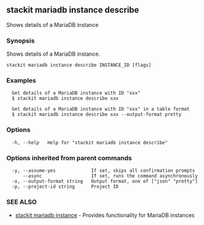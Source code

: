 ## stackit mariadb instance describe

Shows details  of a MariaDB instance

### Synopsis

Shows details  of a MariaDB instance.

```
stackit mariadb instance describe INSTANCE_ID [flags]
```

### Examples

```
  Get details of a MariaDB instance with ID "xxx"
  $ stackit mariadb instance describe xxx

  Get details of a MariaDB instance with ID "xxx" in a table format
  $ stackit mariadb instance describe xxx --output-format pretty
```

### Options

```
  -h, --help   Help for "stackit mariadb instance describe"
```

### Options inherited from parent commands

```
  -y, --assume-yes             If set, skips all confirmation prompts
      --async                  If set, runs the command asynchronously
  -o, --output-format string   Output format, one of ["json" "pretty"]
  -p, --project-id string      Project ID
```

### SEE ALSO

* [stackit mariadb instance](./stackit_mariadb_instance.md)	 - Provides functionality for MariaDB instances

